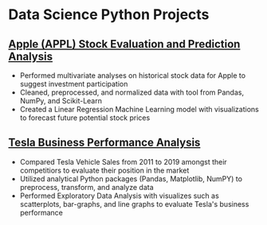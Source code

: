 # Data Science Python Projects



## [Apple (APPL) Stock Evaluation and Prediction Analysis](https://github.com/BryceMandap/Apple-Inc.-Stock-Analysis)
  - Performed multivariate analyses on historical stock data for Apple to suggest investment participation
  - Cleaned, preprocessed, and normalized data with tool from Pandas, NumPy, and Scikit-Learn
  - Created a Linear Regression Machine Learning model with visualizations to forecast future potential stock prices



## [Tesla Business Performance Analysis](https://github.com/BryceMandap/Tesla-Business-Performance-Analysis)
 - Compared Tesla Vehicle Sales from 2011 to 2019 amongst their competitiors to evaluate their position in the market
 - Utilized analytical Python packages (Pandas, Matplotlib, NumPY) to preprocess, transform, and analyze data
 - Performed Exploratory Data Analysis with visualizes such as scatterplots, bar-graphs, and line graphs to evaluate Tesla's business performance
  
